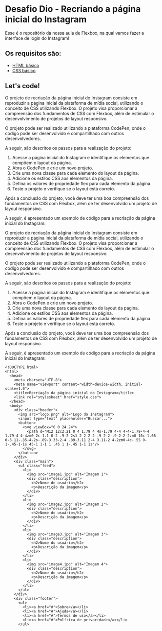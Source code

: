 # Desafio Dio - Recriando a página inicial do Instagram

Esse é o repositório da nossa aula de Flexbox, na qual vamos fazer a interface de login do Instagram! 

## Os requisitos são:

* [HTML básico](https://www.w3schools.com/html/)
* [CSS básico](https://developer.mozilla.org/pt-BR/docs/Web/CSS)

##  Let's code! 

O projeto de recriação da página inicial do Instagram consiste em reproduzir a página inicial da plataforma de mídia social, utilizando o conceito de CSS utilizando Flexbox. O projeto visa proporcionar a compreensão dos fundamentos de CSS com Flexbox, além de estimular o desenvolvimento de projetos de layout responsivo.

O projeto pode ser realizado utilizando a plataforma CodePen, onde o código pode ser desenvolvido e compartilhado com outros desenvolvedores.

A seguir, são descritos os passos para a realização do projeto:

1. Acesse a página inicial do Instagram e identifique os elementos que compõem o layout da página.
2. Abra o CodePen e crie um novo projeto.
3. Crie uma nova classe para cada elemento do layout da página.
4. Adicione os estilos CSS aos elementos da página.
5. Defina os valores de propriedade flex para cada elemento da página.
6. Teste o projeto e verifique se o layout está correto.

Após a conclusão do projeto, você deve ter uma boa compreensão dos fundamentos de CSS com Flexbox, além de ter desenvolvido um projeto de layout responsivo.

A seguir, é apresentado um exemplo de código para a recriação da página inicial do Instagram:


O projeto de recriação da página inicial do Instagram consiste em reproduzir a página inicial da plataforma de mídia social, utilizando o conceito de CSS utilizando Flexbox. O projeto visa proporcionar a compreensão dos fundamentos de CSS com Flexbox, além de estimular o desenvolvimento de projetos de layout responsivo.

O projeto pode ser realizado utilizando a plataforma CodePen, onde o código pode ser desenvolvido e compartilhado com outros desenvolvedores.

A seguir, são descritos os passos para a realização do projeto:

1. Acesse a página inicial do Instagram e identifique os elementos que compõem o layout da página.
2. Abra o CodePen e crie um novo projeto.
3. Crie uma nova classe para cada elemento do layout da página.
4. Adicione os estilos CSS aos elementos da página.
5. Defina os valores de propriedade flex para cada elemento da página.
6. Teste o projeto e verifique se o layout está correto.

Após a conclusão do projeto, você deve ter uma boa compreensão dos fundamentos de CSS com Flexbox, além de ter desenvolvido um projeto de layout responsivo.

A seguir, é apresentado um exemplo de código para a recriação da página inicial do Instagram:

```
<!DOCTYPE html>
<html>
  <head>
    <meta charset="UTF-8">
    <meta name="viewport" content="width=device-width, initial-scale=1.0">
    <title>Recriação da página inicial do Instagram</title>
    <link rel="stylesheet" href="style.css">
  </head>
  <body>
    <div class="header">
      <img src="logo.png" alt="Logo do Instagram">
      <input type="text" placeholder="Buscar...">
      <button>
        <svg viewBox="0 0 24 24">
          <path d="M12 12c2.21 0 4 1.79 4 4s-1.79 4-4 4-4-1.79-4-4 1.79-4 4-4zm0 2c-1.1 0-2 .9-2 2s1 2 2 2 2-.9 2-2-.9-2-2-2zm0 10c-1.66 0-3.11-.85-4-2s-.89-3.33-2-4 .89-3.11 2-4 3.11-2 4-2zm0-4c-.55 0-1-.45-1-1s.45-1 1-1 1 .45 1 1-.45 1-1 1z"/>
        </svg>
      </button>
    </div>
    <div class="main">
      <ul class="feed">
        <li>
          <img src="image1.jpg" alt="Imagem 1">
          <div class="description">
            <h2>Nome do usuário</h2>
            <p>Descrição da imagem</p>
          </div>
        </li>
        <li>
          <img src="image2.jpg" alt="Imagem 2">
          <div class="description">
            <h2>Nome do usuário</h2>
            <p>Descrição da imagem</p>
          </div>
        </li>
        <li>
          <img src="image3.jpg" alt="Imagem 3">
          <div class="description">
            <h2>Nome do usuário</h2>
            <p>Descrição da imagem</p>
          </div>
        </li>
        <li>
          <img src="image4.jpg" alt="Imagem 4">
          <div class="description">
            <h2>Nome do usuário</h2>
            <p>Descrição da imagem</p>
          </div>
        </li>
      </ul>
    </div>
    <div class="footer">
      <ul>
        <li><a href="#">Sobre</a></li>
        <li><a href="#">Ajuda</a></li>
        <li><a href="#">Termos de uso</a></li>
        <li><a href="#">Política de privacidade</a></li>
      </ul>
    
